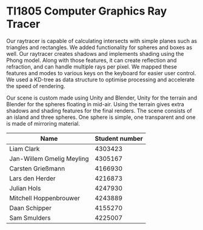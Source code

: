 TI1805 Computer Graphics Ray Tracer
===============
Our raytracer is capable of calculating intersects with simple planes such as triangles and rectangles. We added functionality for spheres and boxes as well. Our raytracer creates shadows and implements shading using the Phong model. Along with those features, it can create reflection and refraction, and can handle multiple rays per pixel. We mapped these features and modes to various keys on the keyboard for easier user control. We used a KD-tree as data structure to optimise processing and accelerate the speed of rendering. 

Our scene is custom made using Unity and Blender, Unity for the terrain and Blender for the spheres floating in mid-air. Using the terrain gives extra shadows and shading features for the final renders. The scene consists of an island and three spheres. One sphere is simple, one transparent and one is made of mirroring material.


Name | Student number
--- | ---
Liam Clark | 4303423
Jan-Willem Gmelig Meyling | 4305167
Carsten Grießmann | 4166930
Lars den Herder | 4216873
Julian Hols | 4247930
Mitchell Hoppenbrouwer | 4243889
Daan Schipper | 4155270
Sam Smulders | 4225007
